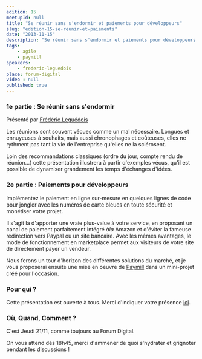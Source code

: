 ```yaml
---
edition: 15
meetupId: null
title: "Se réunir sans s'endormir et paiements pour développeurs"
slug: "edition-15-se-reunir-et-paiements"
date: "2013-11-15"
description: "Se réunir sans s'endormir et paiements pour développeurs avec Paymill."
tags:
    - agile
    - paymill
speakers:
    - frederic-leguedois
place: forum-digital
video : null
published: true
---
```


### 1e partie : Se réunir sans s'endormir

Présenté par [Frédéric Leguédois](http://twitter.com/f_leguedois)

Les réunions sont souvent vécues comme un mal nécessaire. Longues et ennuyeuses à souhaits, mais
aussi chronophages et coûteuses, elles ne rythment pas tant la vie de l'entreprise qu'elles ne la
sclérosent.

Loin des recommandations classiques (ordre du jour, compte rendu de réunion...) cette présentation
illustrera à partir d'exemples vécus, qu'il est possible de dynamiser grandement les temps
d'échanges d'idées.

### 2e partie : Paiements pour développeurs

Implémentez le paiement en ligne sur-mesure en quelques lignes de code pour jongler avec les numéros
de carte bleues en toute sécurité et monétiser votre projet.

Il s'agit là d'apporter une vraie plus-value à votre service, en proposant un canal de paiement
parfaitement intégré _àla_ Amazon et d'éviter la fameuse redirection vers Paypal ou un site
bancaire. Avec les mêmes avantages, le mode de fonctionnement en marketplace permet aux visiteurs de
votre site de directement payer un vendeur.

Nous ferons un tour d'horizon des différentes solutions du marché, et je vous proposerai ensuite une
mise en oeuvre de [Paymill](http://paymill.com) dans un mini-projet créé pour l'occasion.

### Pour qui ?

Cette présentation est ouverte à tous. Merci d'indiquer votre présence
[ici](https://docs.google.com/forms/d/1tvKL-H9H5IH6E87gJTdmlDDOW6M5Ut6FsrBdSIXa9q0/viewform).

### Où, Quand, Comment ?

C'est Jeudi 21/11, comme toujours au Forum Digital.

On vous attend dès 18h45, merci d'ammener de quoi s'hydrater et grignoter pendant les discussions !
